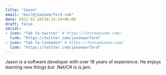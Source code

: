```yaml
---
title: "Jason"
email: "mail@jasonwarford.com"
date: 2021-01-26T10:14:19+06:00
draft: false
social:
- icon: "fab fa-twitter" # https://fontawesome.com/
  link: "https://twitter.com/jasonwarford"
- icon: "fab fa-linkedin" # https://fontawesome.com/
  link: "https://twitter.com/jasonwarford"
---
```


Jason is a software developer with over 18 years of experience. He enjoys learning new things but .Net/C# is is jam.